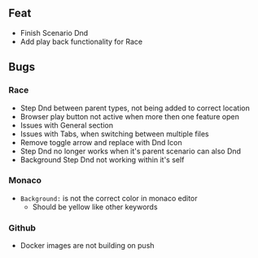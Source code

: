 ## Feat
* Finish Scenario Dnd
* Add play back functionality for Race


## Bugs

### Race
* Step Dnd between parent types, not being added to correct location
* Browser play button not active when more then one feature open
* Issues with General section
* Issues with Tabs, when switching between multiple files
* Remove toggle arrow and replace with Dnd Icon
* Step Dnd no longer works when it's parent scenario can also Dnd
* Background Step Dnd not working within it's self

### Monaco
* `Background:` is not the correct color in monaco editor 
  * Should be yellow like other keywords

### Github
* Docker images are not building on push
